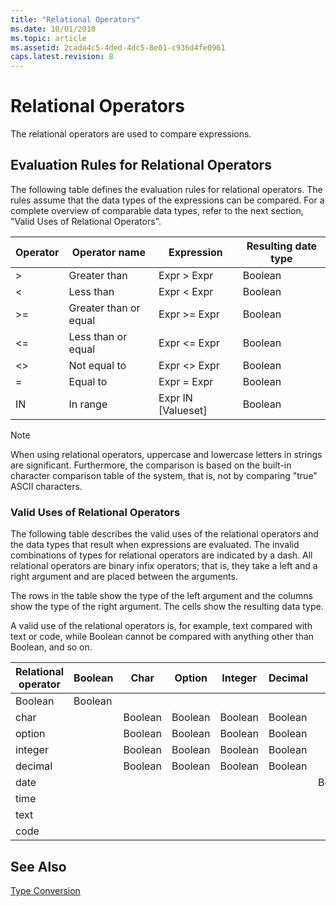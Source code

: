 ```yaml
---
title: "Relational Operators"
ms.date: 10/01/2018
ms.topic: article
ms.assetid: 2cada4c5-4ded-4dc5-8e01-c936d4fe0961
caps.latest.revision: 8
---
```

# Relational Operators
The relational operators are used to compare expressions.  
  
## Evaluation Rules for Relational Operators  
 The following table defines the evaluation rules for relational operators. The rules assume that the data types of the expressions can be compared. For a complete overview of comparable data types, refer to the next section, "Valid Uses of Relational Operators".  
  
|Operator|Operator name|Expression|Resulting date type|  
|--------------|-------------------|----------------|-------------------------|  
|>|Greater than|Expr > Expr|Boolean|  
|\<|Less than|Expr \< Expr|Boolean|  
|>=|Greater than or equal|Expr >= Expr|Boolean|  
|\<=|Less than or equal|Expr \<= Expr|Boolean|  
|\<>|Not equal to|Expr \<> Expr|Boolean|  
|=|Equal to|Expr = Expr|Boolean|  
|IN|In range|Expr IN \[Valueset\]|Boolean|  
  
> [!NOTE]  
>  When using relational operators, uppercase and lowercase letters in strings are significant. Furthermore, the comparison is based on the built-in character comparison table of the system, that is, not by comparing "true" ASCII characters.  
  
### Valid Uses of Relational Operators  
 The following table describes the valid uses of the relational operators and the data types that result when expressions are evaluated. The invalid combinations of types for relational operators are indicated by a dash. All relational operators are binary infix operators; that is, they take a left and a right argument and are placed between the arguments.  
  
 The rows in the table show the type of the left argument and the columns show the type of the right argument. The cells show the resulting data type.  
  
 A valid use of the relational operators is, for example, text compared with text or code, while Boolean cannot be compared with anything other than Boolean, and so on.  
  
|Relational  operator|Boolean|Char|Option|Integer|Decimal|Date|Time|Text|Code|  
|--------------------------|-------------|----------|------------|-------------|-------------|----------|----------|----------|----------|  
|Boolean|Boolean|||||||||  
|char||Boolean|Boolean|Boolean|Boolean|||||  
|option||Boolean|Boolean|Boolean|Boolean|||||  
|integer||Boolean|Boolean|Boolean|Boolean|||||  
|decimal||Boolean|Boolean|Boolean|Boolean|||||  
|date||||||Boolean||||  
|time|||||||Boolean|||  
|text||||||||Boolean|Boolean|  
|code||||||||Boolean|Boolean|  
  
## See Also  
 [Type Conversion](Type-Conversion.md)
